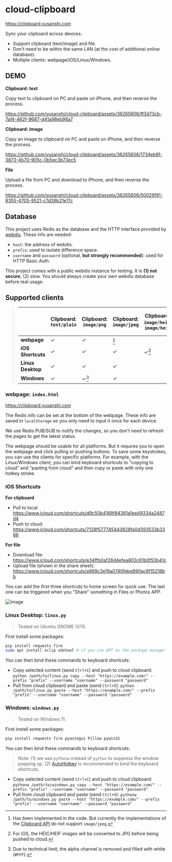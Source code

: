 # cloud-clipboard

<https://clipboard.yusanshi.com>

Sync your clipboard across devices.

- Support clipboard (text/image) and file.
- Don't need to be within the same LAN (at the cost of additional online database).
- Multiple clients: webpage/iOS/Linux/Windows.

## DEMO

**Clipboard: text**

Copy text to clipboard on PC and paste on iPhone, and then reverse the process.

https://github.com/yusanshi/cloud-clipboard/assets/36265606/ff3d73cb-7af4-462f-9687-d41a98eb98a7

**Clipboard: image**

Copy an image to clipboard on PC and paste on iPhone, and then reverse the process.

https://github.com/yusanshi/cloud-clipboard/assets/36265606/1734eb8f-3873-4b70-905c-0b5ec3b73ec5

**File**

Upload a file from PC and download to iPhone, and then reverse the process.

https://github.com/yusanshi/cloud-clipboard/assets/36265606/50029f91-8355-4705-9521-c7d26b21e17c


## Database

This project uses Redis as the database and the HTTP interface provided by [webdis](https://github.com/nicolasff/webdis). These info are needed:

- `host`: the address of webdis.
- `prefix`: used to isolate difference space.
- `username` and `password` (optional, **but strongly recommended**): used for HTTP Basic Auth.

This project comes with a public webdis instance for testing. It is **(1) not secure**, (2) slow. You should always create your own webdis database before real usage.

##  Supported clients

> |                   | Clipboard: `text/plain` | Clipboard: `image/png` | Clipboard: `image/jpeg` | Clipboard: `image/heic`, `image/heif` | File (of any type) |
> | ----------------- | ----------------------- | ---------------------- | ----------------------- | ------------------------------------- | ------------------- |
> | **webpage**       | ✓                       | ✓                      | [^1] |                                       | ✓                   |
> | **iOS Shortcuts** | ✓                       | ✓                      | ✓ | ✓[^2]                               | ✓                   |
> | **Linux Desktop** | ✓                       | ✓                      | ✓                       |                                       |                     |
> | **Windows** | ✓ | ✓[^3] | ✓ | | |
>
> [^1]: Has been implemented in the code. But currently the implementations of the [Clipboard API](https://developer.mozilla.org/en-US/docs/Web/API/Clipboard_API) do not support `image/jpeg`.
> [^2]: For iOS, the HEIC/HEIF images will be converted to JPG before being pushed to cloud.
> [^3]: Due to technical limit, the alpha channel is removed and filled with white (`#FFF`).

### webpage: `index.html`

<https://clipboard.yusanshi.com>

The Redis info can be set at the bottom of the webpage. These info are saved in `localStorage` so you only need to input it once for each device.

We use Redis PUB/SUB to notify the changes, so you don't need to refresh the pages to get the latest status.

The webpage should be usable for all platforms. But it requires you to open the webpage and click pulling or pushing buttons. To save some keystrokes, you can use the clients for specific platforms. For example, with the Linux/Windows client, you can bind keyboard shortcuts to "copying to cloud" and "pasting from cloud" and then copy or paste with only one hotkey stroke.

### iOS Shortcuts

**For clipboard**

- Pull to local: <https://www.icloud.com/shortcuts/d9c50b4168f84361a1ee49334a2487d4>
- Push to cloud: <https://www.icloud.com/shortcuts/7128f577745443828fa0d393533b3386>

**For file**

- Download file: <https://www.icloud.com/shortcuts/e34ffb0af26d4efea803c61b0f53b41c>
- Upload file (shown in the share sheet): <https://www.icloud.com/shortcuts/a969c3e19a0740febe890ac8f15216bb>

You can add the first three shortcuts to home screen for quick use. The last one can be triggered when you "Share" something in Files or Photos APP.

![image](https://github.com/yusanshi/cloud-clipboard/assets/36265606/cdd4b9de-04f1-406b-9649-2d4bef3ceb1c)

### Linux Desktop: `linux.py`

> Tested on Ubuntu GNOME (X11).

First install some packages:
```bash
pip install requests fire
sudo apt install xclip xdotool # if you use APT as the package manager
```
You can then bind these commands to keyboard shortcuts:

- Copy selected content (send `Ctrl+C`) and push to cloud clipboard: `python /path/to/linux.py copy --host "https://example.com/" --prefix "prefix" --username "username" --password "password"`
- Pull from cloud clipboard and paste (send `Ctrl+V`): `python /path/to/linux.py paste --host "https://example.com/" --prefix "prefix" --username "username" --password "password"`

### Windows: `windows.py`

> Tested on  Windows 11.

First install some packages:
```bash
pip install requests fire pyautogui Pillow pywin32
```
You can then bind these commands to keyboard shortcuts:

> Note: (1) we use `pythonw` instead of `python` to suppress the window popping up. (2) [AutoHotkey](https://www.autohotkey.com/) is recommended to bind the keyboard shortcuts.

- Copy selected content (send `Ctrl+C`) and push to cloud clipboard: `pythonw /path/to/windows.py copy --host "https://example.com/" --prefix "prefix" --username "username" --password "password"`
- Pull from cloud clipboard and paste (send `Ctrl+V`): `pythonw /path/to/windows.py paste --host "https://example.com/" --prefix "prefix" --username "username" --password "password"`



